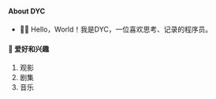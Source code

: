 #### **About DYC**

- 👋🏼 Hello，World！我是DYC，一位喜欢思考、记录的程序员。
<!-- - 👨🏻‍🎓 我目前就读于[海南大学 (Hainanu)](https://ha.hainanu.edu.cn/home2020/)，大四，计算机类专业。 -->


#### **🚀 爱好和兴趣**

1. 观影
2. 剧集
3. 音乐


<!-- #### **💻 我的设备** -->

<!-- 1. HUAWEI  MateBook 13
2. HUAWEI  Mate 40
3. HUAWEI  FreeBuds Pro
4. HUAWEI  Band6
5. Apple  iPad 2020
6. Apple iPhone 5C
7. Apple iPhone SE
8. FL  980
9. Logitech  G102 ( Purple )
10. Logitech  K380 ( Red)
11. Logitech  M590 -->

<!-- #### **💌 联系我**

- Gmail: [eilo.pengyq@gmail.com](mailto:eilo.pengyq@gmail.com) -->

